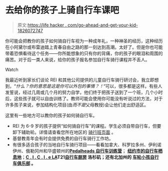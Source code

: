 # 去给你的孩子上骑自行车课吧

> 原文:[https://life hacker . com/go-ahead-and-get-your-kid-1826072747](https://lifehacker.com/go-ahead-and-get-bike-riding-lessons-for-your-kid-1826072747)

你可能会把教你的孩子如何骑自行车视为一种成年礼，一种神圣的经历，这种经历在小阿黛尔或布雷迪踏上青春自由之路的那一刻达到高潮。太好了。但是你也可能带着恐惧看待这个任务——你所能想象的只有你的背痛，你的孩子的眼泪和周围的痛苦。对于后一类人来说，给你的孩子报名参加自行车骑行课程并不丢人。

Watch

我最近听到家长们谈论 REI 和其他公司提供的儿童自行车骑行研讨会，我立即想到，“*什么？你的意思是这是你可以外包的事情？！*“可以，很多都是这样。有些人发誓说，经过几周或几个月的努力自学，他们终于把孩子送到了一个班，几个小时后，这些孩子就可以自由训练了。教师可能会使用你可能没有听说过的方法，对于许多孩子来说，参加结构化项目(由*而不是*父母教授)会让他们走出舒适区。

这里有一些地方可以教你的孩子如何骑自行车。

*   REI 为 6-9 岁的孩子提供“如何骑自行车”的课程。学生必须自带自行车，但要卸下辅助轮。详情请查看您所在地区的 [骑行班页面](https://www.rei.com/events/a/cycling) 。
*   基督教青年会有时会提供免费的自行车骑行工作坊。
*   有很多适合孩子的当地自行车骑行项目——看看加拿大、科罗拉多州、伊利诺伊州、俄勒冈州和华盛顿州的[**Pedalheads 自行车训练营**](https://www.pedalheads.com/)； [**纽约市的自行车栖息地**](https://bicyclehabitat.com/about/learn-to-ride-classes-pg806.htm)；[**C . I . C . l . e LA**](http://www.cicle.org/)**T21[**自行车厨房**](http://www.bicyclekitchen.com/) 洛杉矶；还有北加州的 [车轮小孩自行车俱乐部](http://wheelkids.com/) 。**